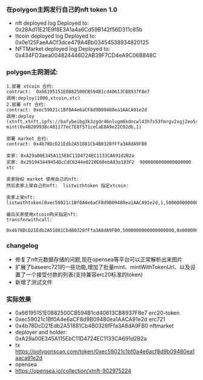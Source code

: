 ### 在polygon主网发行自己的nft token 1.0
- nft deployed log
    Deployed to: 0x28Ad11E21E9f8E3A1a4a6Cd59B142f56D311c85b
- ttcoin deployed log
    Deployed to: 0x0e125FaeAACf3dce479A4Bb03454538934820125
- NFTMarket deployed log
    Deployed to: 0x434FD3aea004824446D2AB39F7CD4eA9C06B848C

### polygon主网测试:
```
1.部署 xtcoin 合约: 
contract:  0x66195151E0882500CB594B1cd40613CB8937F8e7
调用:deploy(1000,xtcoin,xtc)
2.部署 nft 合约:
contract: 0xec59021c1Bf0A4e6aCF8d9B09480ea1AACA91e2d 
调用:deploy
(xtnft,xtnft,ipfs://bafybeibg3k3zgdr46nlvgm6kdncwl43h7s53fmrgv2xgj2eo5rdtqaqll4/metadata/)
mint(0x4B20993Bc481177ec7E8f571ceCaE8A9e22C02db,1)

部署 market 合约:
contract: 0x4b78DcD21Edb2A51881Cb4B0328fFfa3A8dA9FB0

卖家: 0xA29a00E345A115EbC11D4724EC1133CA691d2B2a 
买家: 0x291943449454DcCdC6344e0220E60ebA83a183F2  9000000000000000000 xtc

卖家授权 market 使用自己的nft:
然后卖家上架自己的nft:  listwithtoken 指定xtcoin:

卖家上架nft:
listwithtoken(0xec59021c1Bf0A4e6aCF8d9B09480ea1AACA91e2d,1,5000000000000000000,0x66195151E0882500CB594B1cd40613CB8937F8e7)

最后买家使用xtcoin购买指定nft:
transferwithcall:

0x4b78DcD21Edb2A51881Cb4B0328fFfa3A8dA9FB0,5000000000000000000,0x000000000000000000000000ec59021c1bf0a4e6acf8d9b09480ea1aaca91e2d0000000000000000000000000000000000000000000000000000000000000001
```


### changelog
- 修复了nft元数据存储的问题,现在opensea等平台可以正常解析出来图片
- 扩展了baseerc721的一些功能,增加了批量mint、mintWithTokenUrl、以及设置了一个接受付款的列表(支持兼容erc20标准的token)
- 新增了测试文件

### 实际效果

- 0x66195151E0882500CB594B1cd40613CB8937F8e7   erc20-token
- 0xec59021c1Bf0A4e6aCF8d9B09480ea1AACA91e2d   erc721
- 0x4b78DcD21Edb2A51881Cb4B0328fFfa3A8dA9FB0   nftmarket
- deployer and holder:
    0xA29a00E345A115EbC11D4724EC1133CA691d2B2a
- tx
    https://polygonscan.com/token/0xec59021c1bf0a4e6acf8d9b09480ea1aaca91e2d
- opensea
- https://opensea.io/collection/xtnft-902975224